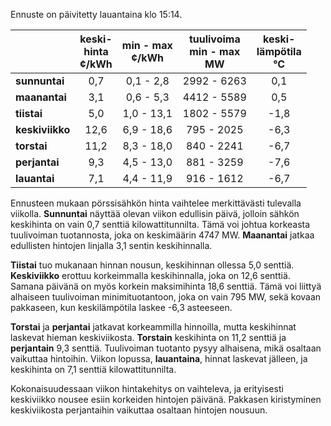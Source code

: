 Ennuste on päivitetty lauantaina klo 15:14.

|                | keski-<br>hinta<br>¢/kWh | min - max<br>¢/kWh | tuulivoima<br>min - max<br>MW | keski-<br>lämpötila<br>°C |
|:---------------|:----------------:|:----------------:|:--------------------:|:------------------:|
| **sunnuntai**  |       0,7        |      0,1 - 2,8   |      2992 - 6263     |        0,1         |
| **maanantai**  |       3,1        |      0,6 - 5,3   |      4412 - 5589     |        0,5         |
| **tiistai**    |       5,0        |      1,0 - 13,1  |      1802 - 5579     |       -1,8         |
| **keskiviikko**|      12,6        |      6,9 - 18,6  |       795 - 2025     |       -6,3         |
| **torstai**    |      11,2        |      8,3 - 18,0  |       840 - 2241     |       -6,7         |
| **perjantai**  |       9,3        |      4,5 - 13,0  |       881 - 3259     |       -7,6         |
| **lauantai**   |       7,1        |      4,4 - 11,9  |       916 - 1612     |       -6,7         |

Ennusteen mukaan pörssisähkön hinta vaihtelee merkittävästi tulevalla viikolla. **Sunnuntai** näyttää olevan viikon edullisin päivä, jolloin sähkön keskihinta on vain 0,7 senttiä kilowattitunnilta. Tämä voi johtua korkeasta tuulivoiman tuotannosta, joka on keskimäärin 4747 MW. **Maanantai** jatkaa edullisten hintojen linjalla 3,1 sentin keskihinnalla.

**Tiistai** tuo mukanaan hinnan nousun, keskihinnan ollessa 5,0 senttiä. **Keskiviikko** erottuu korkeimmalla keskihinnalla, joka on 12,6 senttiä. Samana päivänä on myös korkein maksimihinta 18,6 senttiä. Tämä voi liittyä alhaiseen tuulivoiman minimituotantoon, joka on vain 795 MW, sekä kovaan pakkaseen, kun keskilämpötila laskee -6,3 asteeseen.

**Torstai** ja **perjantai** jatkavat korkeammilla hinnoilla, mutta keskihinnat laskevat hieman keskiviikosta. **Torstain** keskihinta on 11,2 senttiä ja **perjantain** 9,3 senttiä. Tuulivoiman tuotanto pysyy alhaisena, mikä osaltaan vaikuttaa hintoihin. Viikon lopussa, **lauantaina**, hinnat laskevat jälleen, ja keskihinta on 7,1 senttiä kilowattitunnilta.

Kokonaisuudessaan viikon hintakehitys on vaihteleva, ja erityisesti keskiviikko nousee esiin korkeiden hintojen päivänä. Pakkasen kiristyminen keskiviikosta perjantaihin vaikuttaa osaltaan hintojen nousuun.
